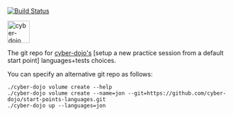 [![Build Status](https://travis-ci.org/cyber-dojo/start-points-languages.svg?branch=master)](https://travis-ci.org/cyber-dojo/start-points-languages)

<img src="https://raw.githubusercontent.com/cyber-dojo/web/master/public/images/home_page_logo.png" alt="cyber-dojo yin/yang logo" width="50px" height="50px"/>

The git repo for [cyber-dojo's](https://github.com/cyber-dojo/web)
[setup a new practice session from a default start point] languages+tests choices.

You can specify an alternative git repo as follows:

```
./cyber-dojo volume create --help
./cyber-dojo volume create --name=jon --git=https://github.com/cyber-dojo/start-points-languages.git
./cyber-dojo up --languages=jon
```